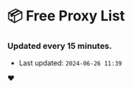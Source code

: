 # :package: Free Proxy List
### Updated every 15 minutes.

- Last updated: `2024-06-26 11:39`

:heart:
